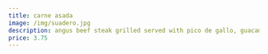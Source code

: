 ```yaml
---
title: carne asada
image: /img/suadero.jpg
description: angus beef steak grilled served with pico de gallo, guacamole, limes & red radishes
price: 3.75
---
```

